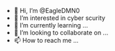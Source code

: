 - 👋 Hi, I’m @EagleDMN0
- 👀 I’m interested in cyber scurity
- 🌱 I’m currently learning ...
- 💞️ I’m looking to collaborate on ...
- 📫 How to reach me ...

<!---
EagleDMN0/EagleDMN0 is a ✨ special ✨ repository because its `README.md` (this file) appears on your GitHub profile.
You can click the Preview link to take a look at your changes.
--->
